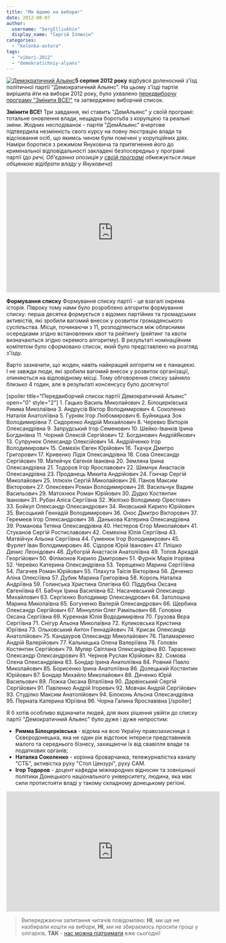 ```yaml
---
title: "Ми йдемо на вибори!"
date: 2012-08-07
author: 
  username: "SergIlliukhin"
  display_name: "Сергій Іллюхін"
categories: 
  - "kolonka-avtora"
tags: 
  - "vibori-2012"
  - "demokratichniy-alyans"
---
```


[![](https://mpz.brovary.org/wp-content/uploads/2012/08/405492_4351618870435_1892298199_n.jpg "Демократичний Альянс")](https://mpz.brovary.org/wp-content/uploads/2012/08/405492_4351618870435_1892298199_n.jpg)**5 серпня 2012 року** відбувся доленосний з'їзд політичної партії "Демократичний Альянс". На цьому з'їзді партія вирішила йти на вибори 2012 року, було ухвалено [передвиборчу програму "Змінити ВСЕ!"](http://dem-alliance.org/news/programa-demokratichnogo-aljansu-zminiti-vse-.html "Змінити ВСЕ!") та затверджено виборчий список.

**Змінити ВСЕ!** Три завдання, які ставить "ДемАльянс" у своїй програмі: тотальне оновлення влади, нещадна боротьба з корупцією та реальні зміни. Жодних несподіванок - партія "ДемАльянс" вчергове підтвердила незмінність свого курсу на повну люстрацію влади та відсіювання осіб, що якимсь чином були помічені у корупційних діях. Наміри боротися з режимом Януковича та притягнення його до кримінальної відповідальності закладені безпосередньо у програмі партії (_до речі, Об'єданна опозиція у [своїй програмі](http://img.pravda.com.ua/files/0/0/za_prog.pdf) обмежується лише обіцянкою відібрати владу у Януковича_)

<iframe src="http://www.youtube.com/embed/OpayNp-XRlU" frameborder="0" width="560" height="315"></iframe>

**Формування списку** Формування списку партії - це взагалі окрема історія. Півроку тому нами було розроблено алгоритм формування списку: перша десятка формується з відомих партійних та громадських активістів, які зробили вагомий внесок у розвиток громадянського суспільства. Місця, починаючи з 11, розподіляються між обласними осередками згідно встановлених квот та рейтингу (рейтинг та квоти визначаються згідно окремого алгоритму). В результаті номінаційним комітетом було сформовано список, який було представлено на розгляд з'їзду.

Варто зазначити, що жоден, навіть найкращий алгоритм не є панацеєю. І не завжди люди, які зробили вагомий внесок у розвиток організації, опиняються на відповідному місці. Тому обговорення списку зайняло близько 4 годин, але в результаті консенсусу було досягнуто!

\[spoiler title="Передвиборчий список партії Демократичний Альянс" open="0" style="2"\] 1. Гацько Василь Миколайович 2. Білоцерківська Римма Миколаївна 3. Андрусів Віктор Володимирович 4. Соколенко Наталія Анатоліївна 5. Гурняк Ігор Любомирович 6. Буйницька Зоя Володимирівна 7. Сидоренко Андрій Михайлович 8. Черевко Вікторія Олександрівна 9. Запрудський Ігор Семенович 10. Шейко-Іванків Ірина Богданівна 11. Чорний Олексій Сергійович 12. Богданович АндрійЯкович 13. Супрунюк Олександр Олексійович 14. Андрійченко Ігор Володимирович 15. Семехін Євген Юрійович 16. Ткачук Дмитро Григорович 17. Кривенко Лідія Олександрівна 18. Сова Олександр Сергійович 19. Матейчук Євгенія Іванівна 20. Земляна Ірина Олександрівна 21. Тодоров Ігор Ярославович 22. Шимчук Анастасія Олександрівна 23. Проданець Микита Андрійович 24. Гончар Сергій Миколайович 25. Іллюхін Сергій Миколайович 26. Панов Максим Вікторович 27. Олексевич Роман Володимирович 28. Васильчук Вадим Васильович 29. Матохнюк Роман Юрійович 30. Дудко Костянтин Іванович 31. Рубан Аліса Сергіївна 32. Желізко Володимир Орестович 33. Бойкул Олександр Олександрович 34. Яновський Кирило Юрійович 35. Висоцький Геннадій Володимирович 36. Онос Дмитро Вікторович 37. Геремеєв Ігор Олександрович 38. Данькова Катерина Олександрівна 39. Романова Тетяна Олександрівна 40. Нестеров Єгор Миколайович 41. Стуканов Сергій Ростиславович 42. Семехіна Юлія Сергіївна 43. Матвійчук Альона Сергіївна 44. Гуменюк Ігор Володимирович 45. Фурлет Іван Володимирович 46. Сідоров Юрій Іванович 47. Плішко Денис Леонідович 48. Дубогрій Анастасія Анатоліївна 49. Топов Аркадій Георгійович 50. Філімонов Кирило Дмитрович 51. Фурнік Марія Ігорівна 52. Черевко Катерина Олександрівна 53. Терещенко Марина Сергіїівна 54. Лагачев Роман Юрійович 55. Плахута Таїсія Вікторівна 56. Дяченко Аліна Олексіївна 57. Дубик Марина Григорівна 58. Король Наталка Андріївна 59. Голинська Христина Олегівна 60. Піддубна Оксана Євгеніївна 61. Бабчук Ірина Василівна 62. Насачевський Олександр Михайлович 63. Сергієнко Володимир Олександрович 64. Затолошна Марина Миколаївна 65. Богуненко Валерій Олександрович 66. Щербина Олександр Сергійович 67. Міннуллін Олег Рамільович 68. Головіна Оксана Сергіївна 69. Куренная Юлія Вододимирівна 70. Грузова Вєра Сергіївна 71. Снігур Альона Миколаївна 72. Куликовська Кристина Юріївна 73. Ольховський Антон Геннадійович 74. Крисак Олександр Анатолійович 75. Кандауров Олександр Миколайович 76. Паламаренко Андрій Валерійович 77. Кальницька Олена Валеріївна 78. Головін Костянтин Сергійович 79. Муляр Світлана Олександрівна 80. Тарасенко Олександр Олександрович 81. Чернов Руслан Юрійович 82. Сомова Олена Олександрівна 83. Бондар Ірина Анатоліївна 84. Ровний Павло Миколайович 85. Борисенко Ірина Анатоліївна 86. Долецький Костянтин Юрійович 87. Бондар Михайло Миколайович 88. Дяченко Юрій Васильович 89. Ложка Оксана Віталіївна 90. Дарвінський Сергій Сергійович 91. Павленко Андрій Ігоревич 92. Мовчан Андрій Сергійович 93. Студілко Максим Анатолійович 94. Білоконь Альона Олександрівна 95. Перната Катерина Юріївна 96. Чорна Галина Ярославівна \[/spoiler\]

Я б хотів особливо відзначити людей, для яких рішення увійти до списку партії "Демократичний Альянс" було дуже і дуже непростим:

- **Римма Білоцерківська** - відома на всю Україну правозахисниця з Сєвєродонецька, яка не один рік відстоює інтереси представників малого та середнього бізнесу, захищаючи їх від свавілля влади та податкових органів;
- **Наталка Соколенко** - корінна броварчанка, тележурналістка каналу "СТБ", активістка руху "Стоп Цензурі", руху САМ.
- **Ігор Тодоров** - доцент кафедри міжнародних відносин та зовнішньої політики Донецького національного університету, людина, яка має сили протистояти владі у такому складному донецькому регіоні.

<iframe src="http://www.youtube.com/embed/QAdnWWOFEYM" frameborder="0" width="560" height="315"></iframe>

> Випереджаючи запитання читачів повідомляю: **НІ**, ми ще не назбирали кошти на вибори, **НІ**, ми не збираємось просити гроші у олігархів, **ТАК** - [нас можна підтримати](http://dem-alliance.org/pidtrimati "Підтримати ДемАльянс") вже сьогодні!
